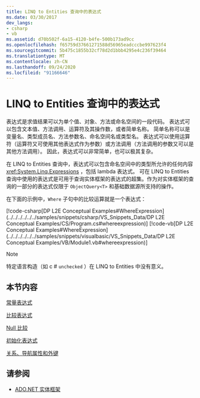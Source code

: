 ```yaml
---
title: LINQ to Entities 查询中的表达式
ms.date: 03/30/2017
dev_langs:
- csharp
- vb
ms.assetid: d70b502f-6a15-4120-b4fe-500b173ad9cc
ms.openlocfilehash: f65759d37661271588d56965eadcccbe997623f4
ms.sourcegitcommit: 5b475c1855b32cf78d2d1bbb4295e4c236f39464
ms.translationtype: MT
ms.contentlocale: zh-CN
ms.lasthandoff: 09/24/2020
ms.locfileid: "91166646"
---
```

# <a name="expressions-in-linq-to-entities-queries"></a>LINQ to Entities 查询中的表达式

表达式是求值结果可以为单个值、对象、方法或命名空间的一段代码。 表达式可以包含文本值、方法调用、运算符及其操作数，或者简单名称。 简单名称可以是变量名、类型成员名、方法参数名、命名空间名或类型名。 表达式可以使用运算符（运算符又可使用其他表达式作为参数）或方法调用（方法调用的参数又可以是其他方法调用）。 因此，表达式可以非常简单，也可以极其复杂。  
  
 在 LINQ to Entities 查询中，表达式可以包含命名空间中的类型所允许的任何内容 <xref:System.Linq.Expressions> ，包括 lambda 表达式。 可在 LINQ to Entities 查询中使用的表达式是可用于查询实体框架的表达式的超集。作为对实体框架的查询的一部分的表达式仅限于 `ObjectQuery<T>` 和基础数据源所支持的操作。  
  
 在下面的示例中，`Where` 子句中的比较运算就是一个表达式：  
  
 [!code-csharp[DP L2E Conceptual Examples#WhereExpression](../../../../../../samples/snippets/csharp/VS_Snippets_Data/DP L2E Conceptual Examples/CS/Program.cs#whereexpression)]
 [!code-vb[DP L2E Conceptual Examples#WhereExpression](../../../../../../samples/snippets/visualbasic/VS_Snippets_Data/DP L2E Conceptual Examples/VB/Module1.vb#whereexpression)]  
  
> [!NOTE]
> 特定语言构造（如 c # `unchecked` ）在 LINQ to Entities 中没有意义。  
  
## <a name="in-this-section"></a>本节内容  

 [常量表达式](constant-expressions.md)  
  
 [比较表达式](comparison-expressions.md)  
  
 [Null 比较](null-comparisons.md)  
  
 [初始化表达式](initialization-expressions.md)  
  
 [关系、导航属性和外键](/ef/ef6/fundamentals/relationships)  
  
## <a name="see-also"></a>请参阅

- [ADO.NET 实体框架](../index.md)

